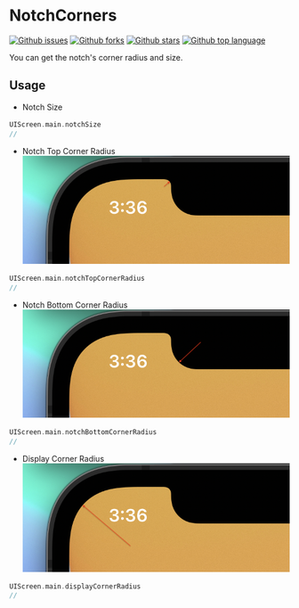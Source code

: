 # NotchCorners

<!-- # Badges -->

[![Github issues](https://img.shields.io/github/issues/p-x9/NotchCorners)](https://github.com/p-x9/NotchCorners/issues)
[![Github forks](https://img.shields.io/github/forks/p-x9/NotchCorners)](https://github.com/p-x9/NotchCorners/network/members)
[![Github stars](https://img.shields.io/github/stars/p-x9/NotchCorners)](https://github.com/p-x9/NotchCorners/stargazers)
[![Github top language](https://img.shields.io/github/languages/top/p-x9/NotchCorners)](https://github.com/p-x9/NotchCorners/)

You can get the notch's corner radius and size.

## Usage
- Notch Size
```swift
UIScreen.main.notchSize
//
```

- Notch Top Corner Radius
![top](Resources/top.png)
```swift
UIScreen.main.notchTopCornerRadius
//
```

- Notch Bottom Corner Radius
![bottom](Resources/bottom.png)
```swift
UIScreen.main.notchBottomCornerRadius
//
```

- Display  Corner Radius
![top](Resources/corner.png)
```swift
UIScreen.main.displayCornerRadius
//
```
